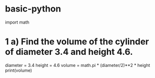 # basic-python
import math
# 1 a) Find the volume of the cylinder of diameter 3.4 and height 4.6.
diameter = 3.4
height = 4.6
volume = math.pi * (diameter/2)**2 * height
print(volume)

